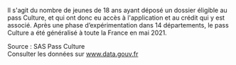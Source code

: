<p>
Il s'agit du nombre de jeunes de 18 ans ayant déposé un dossier éligible au pass Culture, et qui ont donc eu accès à l'application et au crédit qui y est associé. Après une phase d’expérimentation dans 14 départements, le pass Culture a été généralisé à toute la France en mai 2021.
</p>
<p class="font-italic body-2">Source : SAS Pass Culture <br> Consulter les données sur <a target="_blank" href="https://www.data.gouv.fr/fr/datasets/barometre-des-resultats-de-laction-publique/">www.data.gouv.fr</a></p>